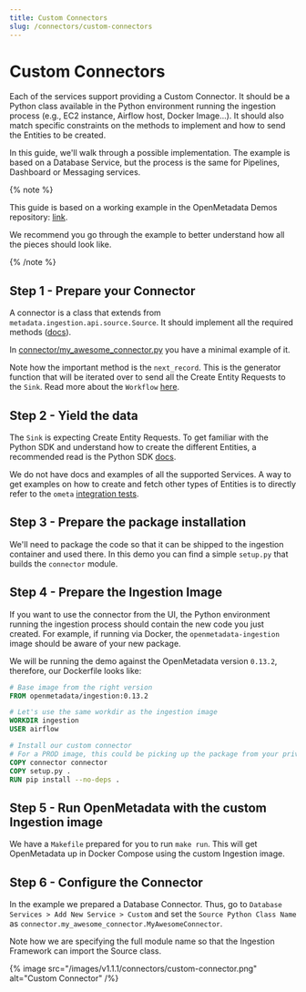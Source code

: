 ```yaml
---
title: Custom Connectors
slug: /connectors/custom-connectors
---
```


# Custom Connectors

Each of the services support providing a Custom Connector. It should be a Python class available in the Python environment
running the ingestion process (e.g., EC2 instance, Airflow host, Docker Image...). It should also match specific constraints on the methods to implement and how to send the Entities to be
created.

In this guide, we'll walk through a possible implementation. The example is based on a Database Service, but the
process is the same for Pipelines, Dashboard or Messaging services.

{% note %}

This guide is based on a working example in the OpenMetadata Demos repository: [link](https://github.com/open-metadata/openmetadata-demo/tree/main/custom-connector).

We recommend you go through the example to better understand how all the pieces should look like.

{% /note %}


## Step 1 - Prepare your Connector

A connector is a class that extends from `metadata.ingestion.api.source.Source`. It should implement
all the required methods ([docs](https://docs.open-metadata.org/sdk/python/build-connector/source#for-consumers-of-openmetadata-ingestion-to-define-custom-connectors-in-their-own-package-with-same-namespace)).

In [connector/my_awesome_connector.py](https://github.com/open-metadata/openmetadata-demo/blob/main/custom-connector/connector/my_awesome_connector.py) you have a minimal example of it.

Note how the important method is the `next_record`. This is the generator function that will be iterated over
to send all the Create Entity Requests to the `Sink`. Read more about the `Workflow` [here](https://docs.open-metadata.org/sdk/python/build-connector).

## Step 2 - Yield the data

The `Sink` is expecting Create Entity Requests. To get familiar with the Python SDK and understand how to create
the different Entities, a recommended read is the Python SDK [docs](https://docs.open-metadata.org/sdk/python).

We do not have docs and examples of all the supported Services. A way to get examples on how to create and fetch
other types of Entities is to directly refer to the `ometa` [integration tests](https://github.com/open-metadata/OpenMetadata/tree/main/ingestion/tests/integration/ometa).

## Step 3 - Prepare the package installation

We'll need to package the code so that it can be shipped to the ingestion container and used there. In this demo
you can find a simple `setup.py` that builds the `connector` module.

## Step 4 - Prepare the Ingestion Image

If you want to use the connector from the UI, the Python environment running the ingestion process should contain
the new code you just created. For example, if running via Docker, the `openmetadata-ingestion` image should be 
aware of your new package.

We will be running the demo against the OpenMetadata version `0.13.2`, therefore, our Dockerfile looks like:

```Dockerfile
# Base image from the right version
FROM openmetadata/ingestion:0.13.2

# Let's use the same workdir as the ingestion image
WORKDIR ingestion
USER airflow

# Install our custom connector
# For a PROD image, this could be picking up the package from your private package index
COPY connector connector
COPY setup.py .
RUN pip install --no-deps .
```

## Step 5 - Run OpenMetadata with the custom Ingestion image

We have a `Makefile` prepared for you to run `make run`. This will get OpenMetadata up in Docker Compose using the
custom Ingestion image.

## Step 6 - Configure the Connector

In the example we prepared a Database Connector. Thus, go to `Database Services > Add New Service > Custom`
and set the `Source Python Class Name` as `connector.my_awesome_connector.MyAwesomeConnector`.

Note how we are specifying the full module name so that the Ingestion Framework can import the Source class.

{% image
  src="/images/v1.1.1/connectors/custom-connector.png"
  alt="Custom Connector" /%}
